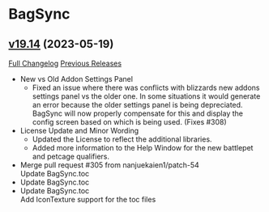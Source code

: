 # BagSync

## [v19.14](https://github.com/Xruptor/BagSync/tree/v19.14) (2023-05-19)
[Full Changelog](https://github.com/Xruptor/BagSync/compare/v19.13...v19.14) [Previous Releases](https://github.com/Xruptor/BagSync/releases)

- New vs Old Addon Settings Panel  
    * Fixed an issue where there was conflicts with blizzards new addons settings panel vs the older one.  In some situations it would generate an error because the older settings panel is being depreciated.  BagSync will now properly compensate for this and display the config screen based on which is being used. (Fixes #308)  
- License Update and Minor Wording  
    * Updated the License to reflect the additional libraries.  
    * Added more information to the Help Window for the new battlepet and petcage qualifiers.  
- Merge pull request #305 from nanjuekaien1/patch-54  
    Update BagSync.toc  
- Update BagSync.toc  
- Update BagSync.toc  
    Add IconTexture support for the toc files  